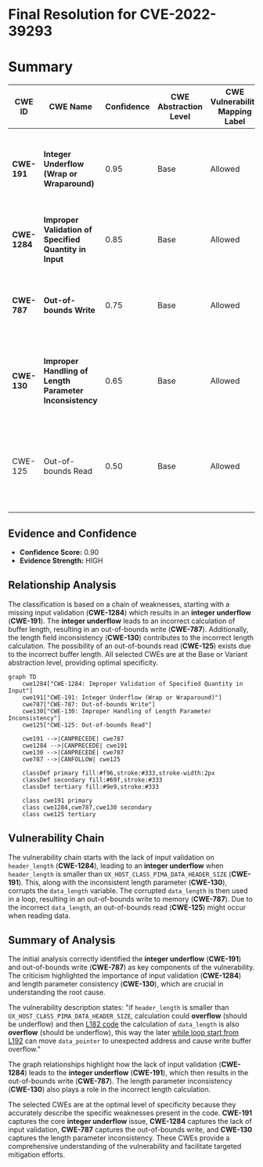 # Final Resolution for CVE-2022-39293

# Summary
| CWE ID | CWE Name | Confidence | CWE Abstraction Level | CWE Vulnerability Mapping Label | CWE-Vulnerability Mapping Notes |
|---|---|---|---|---|---|
| **CWE-191** | **Integer Underflow (Wrap or Wraparound)** | 0.95 | Base | Allowed | Primary CWE: The vulnerability involves an **integer underflow**, which is the core issue. |
| **CWE-1284** | **Improper Validation of Specified Quantity in Input** | 0.85 | Base | Allowed | Secondary Candidate: The `header_length` is not validated. |
| **CWE-787** | **Out-of-bounds Write** | 0.75 | Base | Allowed | Secondary Candidate: The **integer underflow** leads to an out-of-bounds write. |
| **CWE-130** | **Improper Handling of Length Parameter Inconsistency** | 0.65 | Base | Allowed | Secondary Candidate: The `header_length` parameter is inconsistent with what is expected. |
| CWE-125 | Out-of-bounds Read | 0.50 | Base | Allowed | Secondary Candidate: An out-of-bounds read could occur while calculating the address to write to. |

## Evidence and Confidence

*   **Confidence Score:** 0.90
*   **Evidence Strength:** HIGH

## Relationship Analysis
The classification is based on a chain of weaknesses, starting with a missing input validation (**CWE-1284**) which results in an **integer underflow** (**CWE-191**). The **integer underflow** leads to an incorrect calculation of buffer length, resulting in an out-of-bounds write (**CWE-787**). Additionally, the length field inconsistency (**CWE-130**) contributes to the incorrect length calculation. The possibility of an out-of-bounds read (**CWE-125**) exists due to the incorrect buffer length. All selected CWEs are at the Base or Variant abstraction level, providing optimal specificity.

```mermaid
graph TD
    cwe1284["CWE-1284: Improper Validation of Specified Quantity in Input"]
    cwe191["CWE-191: Integer Underflow (Wrap or Wraparound)"]
    cwe787["CWE-787: Out-of-bounds Write"]
    cwe130["CWE-130: Improper Handling of Length Parameter Inconsistency"]
    cwe125["CWE-125: Out-of-bounds Read"]

    cwe191 -->|CANPRECEDE| cwe787
    cwe1284 -->|CANPRECEDE| cwe191
    cwe130 -->|CANPRECEDE| cwe787
    cwe787 -->|CANFOLLOW| cwe125

    classDef primary fill:#f96,stroke:#333,stroke-width:2px
    classDef secondary fill:#69f,stroke:#333
    classDef tertiary fill:#9e9,stroke:#333

    class cwe191 primary
    class cwe1284,cwe787,cwe130 secondary
    class cwe125 tertiary
```

## Vulnerability Chain
The vulnerability chain starts with the lack of input validation on `header_length` (**CWE-1284**), leading to an **integer underflow** when `header_length` is smaller than `UX_HOST_CLASS_PIMA_DATA_HEADER_SIZE` (**CWE-191**). This, along with the inconsistent length parameter (**CWE-130**), corrupts the `data_length` variable. The corrupted `data_length` is then used in a loop, resulting in an out-of-bounds write to memory (**CWE-787**). Due to the incorrect `data_length`, an out-of-bounds read (**CWE-125**) might occur when reading data.

## Summary of Analysis
The initial analysis correctly identified the **integer underflow** (**CWE-191**) and out-of-bounds write (**CWE-787**) as key components of the vulnerability. The criticism highlighted the importance of input validation (**CWE-1284**) and length parameter consistency (**CWE-130**), which are crucial in understanding the root cause.

The vulnerability description states: "if `header_length` is smaller than `UX_HOST_CLASS_PIMA_DATA_HEADER_SIZE`, calculation could **overflow** (should be underflow) and then [L182 code](https//github.com/azure-rtos/usbx/blob/082fd9db09a3669eca3358f10b8837a5c1635c0b/common/usbx_host_classes/src/ux_host_class_pima_read.c#L182) the calculation of `data_length` is also **overflow** (should be underflow), this way the later [while loop start from L192](https//github.com/azure-rtos/usbx/blob/082fd9db09a3669eca3358f10b8837a5c1635c0b/common/usbx_host_classes/src/ux_host_class_pima_read.c#L192) can move `data_pointer` to unexpected address and cause write buffer overflow."

The graph relationships highlight how the lack of input validation (**CWE-1284**) leads to the **integer underflow** (**CWE-191**), which then results in the out-of-bounds write (**CWE-787**). The length parameter inconsistency (**CWE-130**) also plays a role in the incorrect length calculation.

The selected CWEs are at the optimal level of specificity because they accurately describe the specific weaknesses present in the code. **CWE-191** captures the core **integer underflow** issue, **CWE-1284** captures the lack of input validation, **CWE-787** captures the out-of-bounds write, and **CWE-130** captures the length parameter inconsistency. These CWEs provide a comprehensive understanding of the vulnerability and facilitate targeted mitigation efforts.